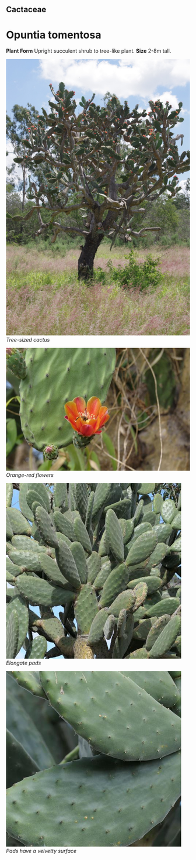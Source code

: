 ## Cactaceae
# Opuntia tomentosa

**Plant Form** Upright succulent shrub to tree-like plant. **Size** 2-8m tall.


![Tree-sized cactus](4928_IMGP6730.jpg)
   *Tree-sized cactus* 

![Orange-red flowers](4555_IMG_5861.jpg)
   *Orange-red flowers* 

![Elongate pads](107740_P1289618.jpg)
   *Elongate pads* 

![Pads have a velvetty surface](107733_P1289611.jpg)
   *Pads have a velvetty surface* 

